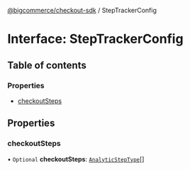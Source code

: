 [@bigcommerce/checkout-sdk](../README.md) / StepTrackerConfig

# Interface: StepTrackerConfig

## Table of contents

### Properties

- [checkoutSteps](StepTrackerConfig.md#checkoutsteps)

## Properties

### checkoutSteps

• `Optional` **checkoutSteps**: [`AnalyticStepType`](../README.md#analyticsteptype)[]
